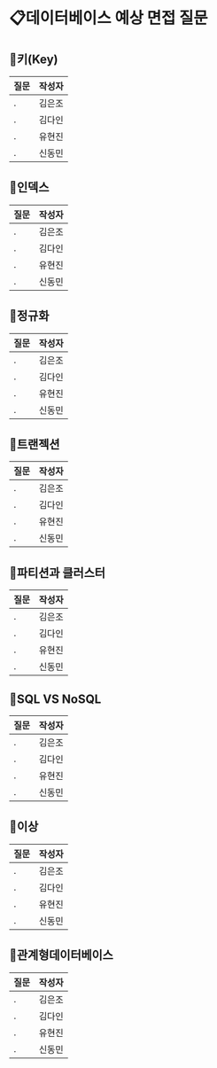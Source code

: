 # 📋데이터베이스 예상 면접 질문

## 📍키(Key)
질문|작성자|
---|---- |
.|김은조 |
.| 김다인|
.|유현진|
.|신동민|

## 📍인덱스
질문|작성자|
---|---- |
.|김은조 |
.| 김다인|
.|유현진|
.|신동민|

## 📍정규화
질문|작성자|
---|---- |
.|김은조 |
.| 김다인|
.|유현진|
.|신동민|

## 📍트랜젝션
질문|작성자|
---|---- |
.|김은조 |
.| 김다인|
.|유현진|
.|신동민|

## 📍파티션과 클러스터
질문|작성자|
---|---- |
.|김은조 |
.| 김다인|
.|유현진|
.|신동민|

## 📍SQL VS NoSQL
질문|작성자|
---|---- |
.|김은조 |
.| 김다인|
.|유현진|
.|신동민|

## 📍이상
질문|작성자|
---|---- |
.|김은조 |
.| 김다인|
.|유현진|
.|신동민|

## 📍관계형데이터베이스
질문|작성자|
---|---- |
.|김은조 |
.| 김다인|
.|유현진|
.|신동민|
